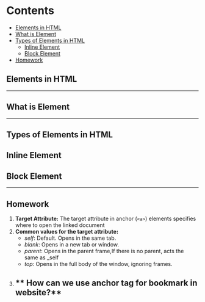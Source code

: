 # Contents 
- [Elements in HTML](#elements-in-html)
- [What is Element](#what-is-element)
- [Types of Elements in HTML](#types-of-elements-in-html)
  - [Inline Element](#inline-element)
  - [Block Element](#block-element)
- [Homework](#homework)
  
## Elements in HTML


-------
## What is Element

----
## Types of Elements in HTML

 ## Inline Element

## Block Element

-----
## Homework
 1. **Target Attribute:** The target attribute in anchor (`<a>`) elements specifies where to open the linked document 
 2. **Common values for the target attribute:**
    - *self*: Default. Opens in the same tab.
    - *blank*: Opens in a new tab or window.
    - *parent*: Opens in the parent frame,If there is no parent, acts the same as _self
    - *top*: Opens in the full body of the window, ignoring frames.
 3. ** How can we use anchor tag for bookmark in website?**
    - 
